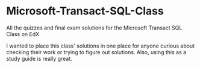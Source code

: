 # Microsoft-Transact-SQL-Class
All the quizzes and final exam solutions for the Microsoft Transact SQL Class on EdX

I wanted to place this class' solutions in one place for anyone curious about checking their work 
or trying to figure out solutions. Also, using this as a study guide is really great.

